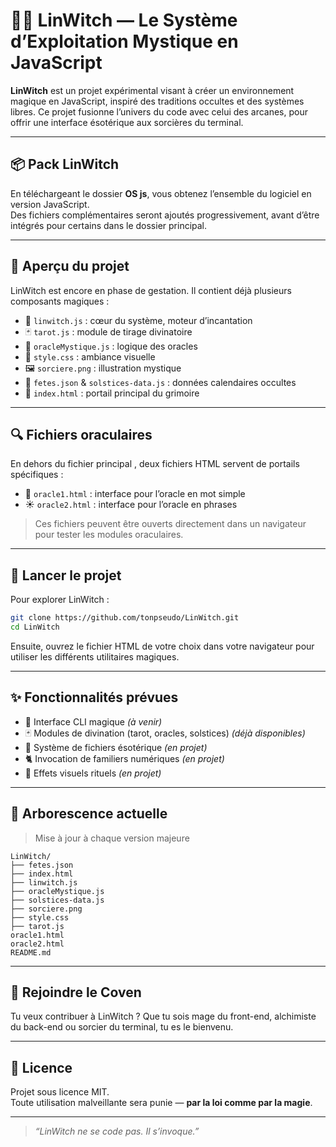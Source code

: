 # 🧙‍♀️ LinWitch — Le Système d’Exploitation Mystique en JavaScript

**LinWitch** est un projet expérimental visant à créer un environnement magique en JavaScript, inspiré des traditions occultes et des systèmes libres. Ce projet fusionne l’univers du code avec celui des arcanes, pour offrir une interface ésotérique aux sorcières du terminal.

---

## 📦 Pack LinWitch

En téléchargeant le dossier **OS js**, vous obtenez l’ensemble du logiciel en version JavaScript.  
Des fichiers complémentaires seront ajoutés progressivement, avant d’être intégrés pour certains dans le dossier principal.

---

## 🌌 Aperçu du projet

LinWitch est encore en phase de gestation. Il contient déjà plusieurs composants magiques :

- 🔮 `linwitch.js` : cœur du système, moteur d’incantation
- 🃏 `tarot.js` : module de tirage divinatoire
- 📜 `oracleMystique.js` : logique des oracles
- 🎨 `style.css` : ambiance visuelle
- 🖼️ `sorciere.png` : illustration mystique
- 📅 `fetes.json` & `solstices-data.js` : données calendaires occultes
- 🧪 `index.html` : portail principal du grimoire

---

## 🔍 Fichiers oraculaires

En dehors du fichier principal , deux fichiers HTML servent de portails spécifiques :

- 🌙 `oracle1.html` : interface pour l’oracle en mot simple
- ☀️ `oracle2.html` : interface pour l’oracle en phrases

> Ces fichiers peuvent être ouverts directement dans un navigateur pour tester les modules oraculaires.

---

## 🚀 Lancer le projet

Pour explorer LinWitch :

```bash
git clone https://github.com/tonpseudo/LinWitch.git
cd LinWitch
```

Ensuite, ouvrez le fichier HTML de votre choix dans votre navigateur pour utiliser les différents utilitaires magiques.

---

## ✨ Fonctionnalités prévues

- 🧙 Interface CLI magique *(à venir)*
- 🃏 Modules de divination (tarot, oracles, solstices) *(déjà disponibles)*
- 📁 Système de fichiers ésotérique *(en projet)*
- 🐈 Invocation de familiers numériques *(en projet)*
- 🌌 Effets visuels rituels *(en projet)*

---

## 📁 Arborescence actuelle

> Mise à jour à chaque version majeure

```plaintext
LinWitch/
├── fetes.json
├── index.html
├── linwitch.js
├── oracleMystique.js
├── solstices-data.js
├── sorciere.png
├── style.css
├── tarot.js
oracle1.html
oracle2.html
README.md
```

---

## 🤝 Rejoindre le Coven

Tu veux contribuer à LinWitch ? Que tu sois mage du front-end, alchimiste du back-end ou sorcier du terminal, tu es le bienvenu.

---

## 📄 Licence

Projet sous licence MIT.  
Toute utilisation malveillante sera punie — **par la loi comme par la magie**.

---

> _“LinWitch ne se code pas. Il s’invoque.”_

